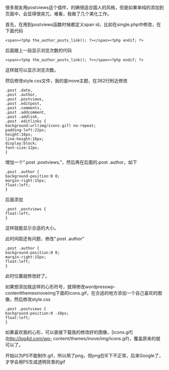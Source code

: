 

很多朋友用postviews这个插件，的确很适合国人的风格，但是如果单纯的添加到页面中，会显得很突兀，难看，我做了几个美化工作。

首先，在用到postviews函数时候都定义span id，比如在single.php中修改，在下面代码

    
    <span><?php the_author_posts_link(); ?></span><?php endif; ?>

后面跟上一段显示浏览次数的代码

    
    <span><?php the_author_posts_link(); ?></span><?php endif; ?>

这样就可以显示浏览次数。

然后修改style.css文件，我的是inove主题，在382行附近修改

    
    .post .date,
    .post .author,
    .post .postviews,
    .post .editpost,
    .post .comments,
    .post .addcomment,
    .post .addlink,
    .post .editlinks {
    background:url(img/icons.gif) no-repeat;
    padding-left:22px;
    height:16px;
    line-height:16px;
    display:block;
    font-size:12px;
    }

增加一个".post .postviews,"，然后再在后面的.post .author，如下

    
    .post .author {
    background-position:0 0;
    margin-right:15px;
    float:left;
    }

后面添加

    
    .post .postviews {
    float:left;
    }

这样就能显示合适的大小。

此时间距还有问题，修改".post .author"

    
    .post .author {
    background-position:0 0;
    margin-right:15px;
    float:left;
    }

此时位置就修改好了。

如果想添加我这样的心形符号，就得修改wordpresswp-
contentthemesinoveimg下面的icons.gif，在合适的地方添加一个自己喜欢的图像，然后修改style.css

    
    .post .postviews {
    background-position:0 -18px;
    float:left;
    }

如果喜欢我的心形，可以直接下载我的修改好的图像，[icons.gif](http://log4d.com/wp-
content/themes/inove/img/icons.gif)，覆盖原来的就可以了。

开始以为PS不能制作.gif，所以用了png，但png在IE下不正常，后来Google了，才学会用PS生成透明背景的gif


